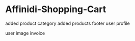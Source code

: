 # Affinidi-Shopping-Cart

added product category
added products
footer
user profile

user image
invoice
